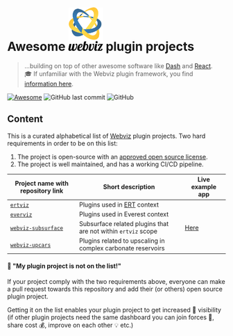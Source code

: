 # Awesome <img height="100" src="https://github.com/equinor/webviz-config/raw/master/webviz_config/_docs/static/webviz-logo.svg?sanitize=true"> plugin projects

> ...building on top of other awesome software like [Dash](https://github.com/plotly/dash) and [React](https://github.com/facebook/react). <br/>
> :mortar_board: If unfamiliar with the Webviz plugin framework, you find [information here](https://github.com/equinor/webviz-config/blob/master/README.md).

[![Awesome](https://awesome.re/badge.svg)](https://awesome.re)
![GitHub last commit](https://img.shields.io/github/last-commit/equinor/webviz-awesome)
![GitHub](https://img.shields.io/github/license/equinor/webviz-awesome)

## Content

This is a curated alphabetical list of [Webviz](https://github.com/equinor/webviz-config) plugin projects. Two hard requirements in order to be on this list:
1. The project is open-source with an [approved open source license](https://opensource.org/licenses/alphabetical).
1. The project is well maintained, and has a working CI/CD pipeline.


| Project name with repository link                                   | Short description                                             | Live example app                                             |
|---------------------------------------------------------------------|---------------------------------------------------------------|--------------------------------------------------------------|
| [`ertviz`](https://github.com/equinor/ertviz)                      | Plugins used in [ERT](https://github.com/equinor/ert) context |                                                              |  
| [`everviz`](https://github.com/equinor/everviz)                     | Plugins used in Everest context                               |                                                              |  
| [`webviz-subsurface`](https://github.com/equinor/webviz-subsurface) | Subsurface related plugins that are not within `ertviz` scope | [Here](https://webviz-subsurface-example.azurewebsites.net/) |  
| [`webviz-upcars`](https://github.com/equinor/webviz-upcars)         | Plugins related to upscaling in complex carbonate reservoirs  |                                                              |                                                              |  

#### :thought_balloon: "My plugin project is not on the list!"

If your project comply with the two requirements above, everyone can make a pull request towards this repository and add their (or others) open source plugin project.

Getting it on the list enables your plugin project to get increased :eyes: visibility (if other plugin projects need the same dashboard you can join forces :muscle:, share cost :moneybag:, improve on each other :bulb: etc.)
